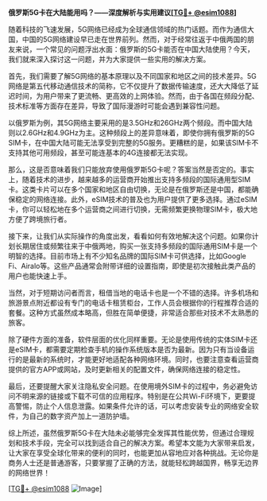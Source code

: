 **俄罗斯5G卡在大陆能用吗？——深度解析与实用建议[[TG💪+ @esim1088](https://t.me/s/esim1088)]**

随着科技的飞速发展，5G网络已经成为全球通信领域的热门话题。而作为通信大国，中国的5G网络建设早已走在世界前列。然而，对于经常往返于中俄两国的朋友来说，一个常见的问题浮出水面：俄罗斯的5G卡能否在中国大陆使用？今天，我们就来深入探讨这一问题，并为大家提供一些实用的解决方案。

首先，我们需要了解5G网络的基本原理以及不同国家和地区之间的技术差异。5G网络是第五代移动通信技术的简称，它不仅提升了数据传输速度，还大大降低了延迟时间，为用户带来了更流畅、更高效的上网体验。然而，由于各国在频段分配、技术标准等方面存在差异，导致了国际漫游时可能会遇到兼容性问题。

以俄罗斯为例，其5G网络主要采用的是3.5GHz和26GHz两个频段。而中国大陆则以2.6GHz和4.9GHz为主。这种频段上的差异意味着，即使你拥有俄罗斯的5G SIM卡，在中国大陆可能无法享受到完整的5G服务。更糟糕的是，如果该SIM卡不支持其他可用频段，甚至可能连基本的4G连接都无法实现。

那么，这是否意味着我们只能放弃使用俄罗斯5G卡呢？答案当然是否定的。事实上，随着技术的进步，越来越多的运营商开始推出支持多频段的国际通用型SIM卡。这类卡片可以在多个国家和地区自由切换，无论是在俄罗斯还是中国，都能确保稳定的网络连接。此外，eSIM技术的普及也为用户提供了更多选择。通过eSIM卡，你可以轻松地在多个运营商之间进行切换，无需频繁更换物理SIM卡，极大地方便了跨境旅行者。

接下来，让我们从实际操作的角度出发，看看如何有效地解决这个问题。如果你计划长期居住或频繁往来于中俄两地，购买一张支持多频段的国际通用SIM卡是一个明智的选择。目前市场上有不少知名品牌的国际SIM卡可供选择，比如Google Fi、Airalo等。这些产品通常会附带详细的设置指南，即使是初次接触此类产品的用户也能快速上手。

当然，对于短期访问者而言，租借当地的电话卡也是一个不错的选择。许多机场和旅游景点附近都设有专门的电话卡租赁柜台，工作人员会根据你的行程推荐合适的套餐。这种方式虽然成本略高，但胜在简单便捷，非常适合那些对技术不太熟悉的旅客。

除了硬件方面的准备，软件层面的优化同样重要。无论是使用传统的实体SIM卡还是eSIM卡，都需要定期检查手机的操作系统版本是否为最新。因为只有当设备运行的是最新的系统时，才能更好地适配各种网络环境。同时，也要注意查看运营商提供的官方APP或网站，及时更新相关的配置文件，确保网络连接的稳定性。

最后，还要提醒大家关注隐私安全问题。在使用境外SIM卡的过程中，务必避免访问不明来源的链接或下载不可信的应用程序。特别是在公共Wi-Fi环境下，更要提高警惕，防止个人信息泄露。如果条件允许的话，可以考虑安装专业的网络安全软件，为自己的数字资产加上一道防护墙。

综上所述，虽然俄罗斯5G卡在大陆未必能够完全发挥其性能优势，但通过合理规划和技术手段，完全可以找到适合自己的解决方案。希望本文能为大家带来启发，让大家在享受全球化带来的便利的同时，也能更加从容地应对各种挑战。无论你是商务人士还是普通游客，只要掌握了正确的方法，就能轻松跨越国界，畅享无边界的网络世界！

[[TG💪+ @esim1088](https://t.me/s/esim1088) ![Image](https://i.postimg.cc/4NQfJmqS/Snipaste-2025-05-13-00-14-12.png)]
